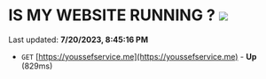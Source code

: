 # IS MY WEBSITE RUNNING ? [![](https://img.shields.io/static/v1?label=Sponsor&message=%E2%9D%A4&logo=GitHub&color=%23fe8e86)](https://github.com/sponsors/<username>)

Last updated: **7/20/2023, 8:45:16 PM**

- `GET` [https://youssefservice.me](https://youssefservice.me) - **Up** (829ms)
